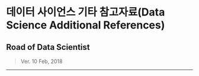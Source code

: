 # 데이터 사이언스 기타 참고자료(Data Science Additional References)
## Road of Data Scientist
> Ver. 10 Feb, 2018

- - -
